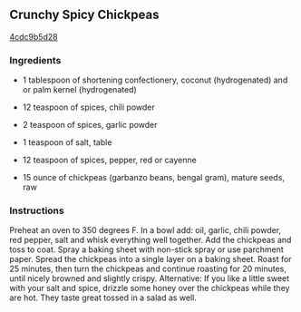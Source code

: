 ## Crunchy Spicy Chickpeas

[4cdc9b5d28](http://www.food.com/recipe/crunchy-spicy-chickpeas-521684)

### Ingredients

 - 1 tablespoon of shortening confectionery, coconut (hydrogenated) and or palm kernel (hydrogenated)

 - 12 teaspoon of spices, chili powder

 - 2 teaspoon of spices, garlic powder

 - 1 teaspoon of salt, table

 - 12 teaspoon of spices, pepper, red or cayenne

 - 15 ounce of chickpeas (garbanzo beans, bengal gram), mature seeds, raw

### Instructions

Preheat an oven to 350 degrees F. In a bowl add: oil, garlic, chili powder, red pepper, salt and whisk everything well together. Add the chickpeas and toss to coat. Spray a baking sheet with non-stick spray or use parchment paper. Spread the chickpeas into a single layer on a baking sheet. Roast for 25 minutes, then turn the chickpeas and continue roasting for 20 minutes, until nicely browned and slightly crispy. Alternative: If you like a little sweet with your salt and spice, drizzle some honey over the chickpeas while they are hot. They taste great tossed in a salad as well.